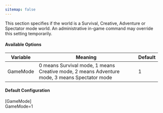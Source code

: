 ```yaml
---
sitemap: false
---
```

This section specifies if the world is a Survival, Creative, Adventure or Spectator mode world. An administrative in-game command may override this setting temporarily.

#### Available Options

| Variable | Meaning                                                                                      | Default |
|----------|----------------------------------------------------------------------------------------------|---------|
| GameMode | 0 means Survival mode, 1 means Creative mode, 2 means Adventure mode, 3 means Spectator mode | 1       |

#### Default Configuration

<div class="code-box">
[GameMode]<br/>
GameMode=1
</div>
